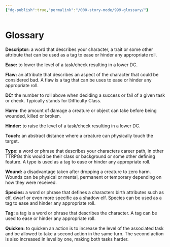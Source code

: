 ```yaml
---
{"dg-publish":true,"permalink":"/000-story-mode/999-glossary/"}
---
```


# Glossary

**Descriptor:** a word that describes your character, a trait or some other attribute that can be used as a tag to ease or hinder any appropriate roll.

**Ease:** to lower the level of a task/check resulting in a lower DC.

**Flaw:** an attribute that describes an aspect of the character that could be considered bad. A flaw is a tag that can be uses to ease or hinder any appropriate roll.

**DC:** the number to roll above when deciding a success or fail of a given task or check.  Typically stands for Difficulty Class.

**Harm:** the amount of damage a creature or object can take before being wounded, killed or broken.

**Hinder:** to raise the level of a task/check resulting in a lower DC.

**Touch:** an abstract distance where a creature can physically touch the target.

**Type:** a word or phrase that describes your characters career path, in other TTRPGs this would be their class or background or some other defining feature. A type is used as a tag to ease or hinder any appropriate roll.

**Wound:** a disadvantage taken after dropping a creature to zero harm. Wounds can be physical or mental, permanent or temporary depending on how they were received.

**Species:** a word or phrase that defines a characters birth attributes such as elf, dwarf or even more specific as a shadow elf.  Species can be used as a tag to ease and hinder any appropriate roll.

**Tag:** a tag is a word or phrase that describes the character. A tag can be used to ease or hinder any appropriate roll.

**Quicken:** to quicken an action is to increase the level of the associated task and be allowed to take a second action in the same turn. The second action is also increased in level by one, making both tasks harder.

